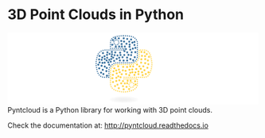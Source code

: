 # 3D Point Clouds in Python
![pyntcloud Logo](/docs/pyntcloud_logo.png)
Pyntcloud is a Python library for working with 3D point clouds.

Check the documentation at: http://pyntcloud.readthedocs.io
